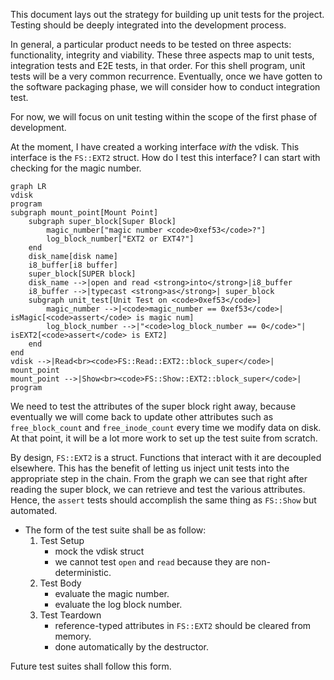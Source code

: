 This document lays out the strategy for building up unit tests for the project. Testing should be deeply integrated into the development process. 

In general, a particular product needs to be tested on three aspects: functionality, integrity and viability. These three aspects map to unit tests, integration tests and E2E tests, in that order. For this shell program, unit tests will be a very common recurrence. Eventually, once we have gotten to the software packaging phase, we will consider how to conduct integration test.

For now, we will focus on unit testing within the scope of the first phase of development.

At the moment, I have created a working interface *with* the vdisk. This interface is the `FS::EXT2` struct. How do I test this interface? I can start with checking for the magic number.

```mermaid
graph LR
vdisk
program
subgraph mount_point[Mount Point]
    subgraph super_block[Super Block]
        magic_number["magic number <code>0xef53</code>?"]
        log_block_number["EXT2 or EXT4?"]
    end
    disk_name[disk name]
    i8_buffer[i8 buffer]
    super_block[SUPER block]
    disk_name -->|open and read <strong>into</strong>|i8_buffer
    i8_buffer -->|typecast <strong>as</strong>| super_block
    subgraph unit_test[Unit Test on <code>0xef53</code>]
        magic_number -->|<code>magic_number == 0xef53</code>| isMagic[<code>assert</code> is magic num]
        log_block_number -->|"<code>log_block_number == 0</code>"| isEXT2[<code>assert</code> is EXT2]
    end
end
vdisk -->|Read<br><code>FS::Read::EXT2::block_super</code>| mount_point
mount_point -->|Show<br><code>FS::Show::EXT2::block_super</code>| program
```

We need to test the attributes of the super block right away, because eventually we will come back to update other attributes such as `free_block_count` and `free_inode_count` every time we modify data on disk. At that point, it will be a lot more work to set up the test suite from scratch.

By design, `FS::EXT2` is a struct. Functions that interact with it are decoupled elsewhere. This has the benefit of letting us inject unit tests into the appropriate step in the chain. From the graph we can see that right after reading the super block, we can retrieve and test the various attributes. Hence, the `assert` tests should accomplish the same thing as `FS::Show` but automated.


- The form of the test suite shall be as follow:
    1. Test Setup
        - mock the vdisk struct
        - we cannot test `open` and `read` because they are non-deterministic.
    2. Test Body
        - evaluate the magic number.
        - evaluate the log block number.
    3. Test Teardown
        - reference-typed attributes in `FS::EXT2` should be cleared from memory.
        - done automatically by the destructor.

Future test suites shall follow this form.
